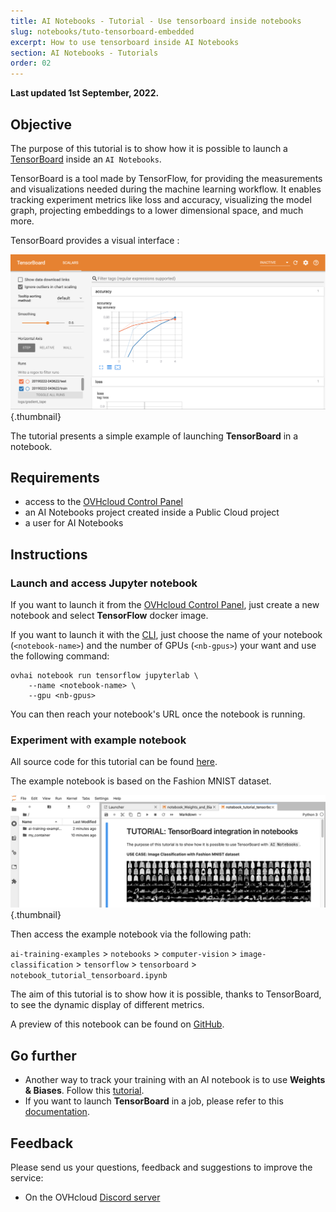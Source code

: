 ```yaml
---
title: AI Notebooks - Tutorial - Use tensorboard inside notebooks
slug: notebooks/tuto-tensorboard-embedded
excerpt: How to use tensorboard inside AI Notebooks  
section: AI Notebooks - Tutorials
order: 02
---
```


**Last updated 1st September, 2022.**

## Objective

The purpose of this tutorial is to show how it is possible to launch a [TensorBoard](https://www.tensorflow.org/tensorboard?hl=fr) inside an `AI Notebooks`.

TensorBoard is a tool made by TensorFlow, for providing the measurements and visualizations needed during the machine learning workflow. It enables tracking experiment metrics like loss and accuracy, visualizing the model graph, projecting embeddings to a lower dimensional space, and much more.

TensorBoard provides a visual interface :

![image](images/overview_interface_tensorboard.png){.thumbnail}

The tutorial presents a simple example of launching **TensorBoard** in a notebook.

## Requirements

- access to the [OVHcloud Control Panel](https://www.ovh.com/auth/?action=gotomanager&from=https://www.ovh.co.uk/&ovhSubsidiary=GB)
- an AI Notebooks project created inside a Public Cloud project
- a user for AI Notebooks

## Instructions

### Launch and access Jupyter notebook

If you want to launch it from the [OVHcloud Control Panel](https://www.ovh.com/auth/?action=gotomanager&from=https://www.ovh.co.uk/&ovhSubsidiary=GB), just create a new notebook and select **TensorFlow** docker image.

If you want to launch it with the [CLI](https://docs.ovh.com/gb/en/publiccloud/ai/cli/getting-started-cli/), just choose the name of your notebook (`<notebook-name>`) and the number of GPUs (`<nb-gpus>`) your want and use the following command:

``` {.bash}
ovhai notebook run tensorflow jupyterlab \
    --name <notebook-name> \
    --gpu <nb-gpus>
```

You can then reach your notebook's URL once the notebook is running.

### Experiment with example notebook

All source code for this tutorial can be found [here](https://github.com/ovh/ai-training-examples).

The example notebook is based on the Fashion MNIST dataset.

![image](images/image_overview_jupyter_notebook_tensorboard.png){.thumbnail}

Then access the example notebook via the following path:

`ai-training-examples` > `notebooks` > `computer-vision` > `image-classification` > `tensorflow` > `tensorboard` > `notebook_tutorial_tensorboard.ipynb`

The aim of this tutorial is to show how it is possible, thanks to TensorBoard, to see the dynamic display of different metrics.

A preview of this notebook can be found on [GitHub](https://github.com/ovh/ai-training-examples/blob/main/notebooks/computer-vision/image-classification/tensorflow/tensorboard/notebook_tutorial_tensorboard.ipynb).

## Go further

- Another way to track your training with an AI notebook is to use **Weights & Biases**. Follow this [tutorial](https://docs.ovh.com/gb/en/publiccloud/ai/notebooks/tuto-weights-and-biases/).
- If you want to launch **TensorBoard** in a job, please refer to this [documentation](https://docs.ovh.com/gb/en/publiccloud/ai/training/tuto-tensorboard-inside-job).

## Feedback

Please send us your questions, feedback and suggestions to improve the service:

- On the OVHcloud [Discord server](https://discord.com/invite/vXVurFfwe9)
